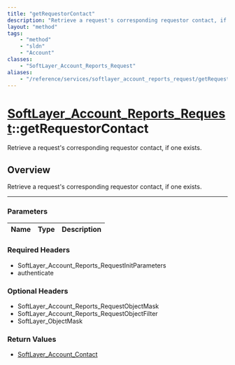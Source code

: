 ```yaml
---
title: "getRequestorContact"
description: "Retrieve a request's corresponding requestor contact, if one exists."
layout: "method"
tags:
    - "method"
    - "sldn"
    - "Account"
classes:
    - "SoftLayer_Account_Reports_Request"
aliases:
    - "/reference/services/softlayer_account_reports_request/getRequestorContact"
---
```

# [SoftLayer_Account_Reports_Request](/reference/services/SoftLayer_Account_Reports_Request)::getRequestorContact


Retrieve a request's corresponding requestor contact, if one exists.


## Overview 
Retrieve a request's corresponding requestor contact, if one exists.

-----

### Parameters 
|Name | Type | Description |
| --- | --- | --- |


### Required Headers
* SoftLayer_Account_Reports_RequestInitParameters
* authenticate


### Optional Headers
* SoftLayer_Account_Reports_RequestObjectMask
* SoftLayer_Account_Reports_RequestObjectFilter
* SoftLayer_ObjectMask

### Return Values
* <a href='/reference/datatypes/SoftLayer_Account_Contact'>SoftLayer_Account_Contact </a>




